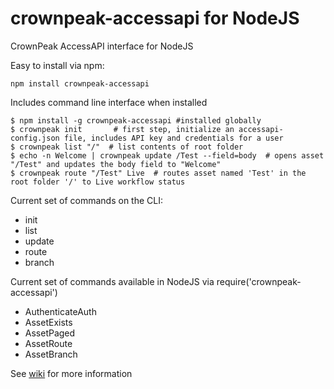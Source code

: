 # crownpeak-accessapi for NodeJS
CrownPeak AccessAPI interface for NodeJS

Easy to install via npm:
```
npm install crownpeak-accessapi
```

Includes command line interface when installed
```
$ npm install -g crownpeak-accessapi #installed globally
$ crownpeak init       # first step, initialize an accessapi-config.json file, includes API key and credentials for a user
$ crownpeak list "/"  # list contents of root folder
$ echo -n Welcome | crownpeak update /Test --field=body  # opens asset "/Test" and updates the body field to "Welcome"
$ crownpeak route "/Test" Live  # routes asset named 'Test' in the root folder '/' to Live workflow status
```

Current set of commands on the CLI:
- init
- list
- update
- route
- branch

Current set of commands available in NodeJS via require('crownpeak-accessapi')
- AuthenticateAuth
- AssetExists
- AssetPaged
- AssetRoute
- AssetBranch

See [wiki](https://github.com/crownpeak-contrib/accessapi-clients-nodejs/wiki) for more information
